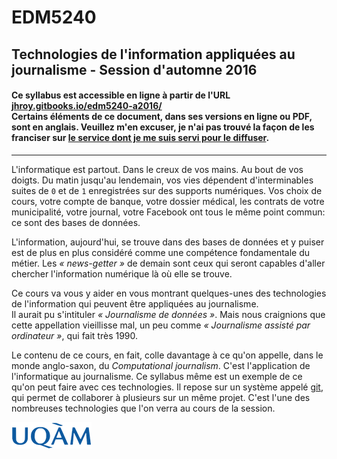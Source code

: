 # EDM5240
## Technologies de l'information appliquées au journalisme - Session d'automne 2016
#### Ce syllabus est accessible en ligne à partir de l'URL [jhroy.gitbooks.io/edm5240-a2016/](https://jhroy.gitbooks.io/edm5240-a2016/)<br>Certains éléments de ce document, dans ses versions en ligne ou PDF, sont en anglais. Veuillez m'en excuser, je n'ai pas trouvé la façon de les franciser sur [le service dont je me suis servi pour le diffuser](https://www.gitbook.com).

-----

L'informatique est partout. Dans le creux de vos mains. Au bout de vos doigts. Du matin jusqu'au lendemain, vos vies dépendent d'interminables suites de `0` et de `1` enregistrées sur des supports numériques. Vos choix de cours, votre compte de banque, votre dossier médical, les contrats de votre municipalité, votre journal, votre Facebook ont tous le même point commun: ce sont des bases de données.

L'information, aujourd'hui, se trouve dans des bases de données et y puiser est de plus en plus considéré comme une compétence fondamentale du métier. Les *«&nbsp;news-getter&nbsp;»* de demain sont ceux qui seront capables d'aller chercher l'information numérique là où elle se trouve. 

Ce cours va vous y aider en vous montrant quelques-unes des technologies de l'information qui peuvent être appliquées au journalisme.<br>
Il aurait pu s'intituler _«&nbsp;Journalisme de données&nbsp;»_. Mais nous craignions que cette appellation vieillisse mal, un peu comme _«&nbsp;Journalisme assisté par ordinateur&nbsp;»_, qui fait très 1990.

Le contenu de ce cours, en fait, colle davantage à ce qu'on appelle, dans le monde anglo-saxon, du *Computational journalism*. C'est l'application de l'informatique au journalisme. Ce syllabus même est un exemple de ce qu'on peut faire avec ces technologies. Il repose sur un système appelé [git](https://fr.wikipedia.org/wiki/Git), qui permet de collaborer à plusieurs sur un même projet. C'est l'une des nombreuses technologies que l'on verra au cours de la session.

![](/assets/LogoUQAM.png)
